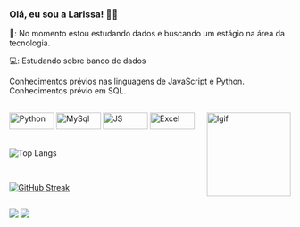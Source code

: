 ### Olá, eu sou a Larissa! 👩‍💻

 🔭: No momento estou estudando dados e buscando um estágio na área da tecnologia.
 
 💻: Estudando sobre banco de dados

Conhecimentos prévios nas linguagens de JavaScript e Python.
Conhecimentos prévio em SQL.

 <div style="display: inline_block"><br>
  <img align="side" alt="Python" height="30" width="80" src="https://img.shields.io/badge/Python-f26c97?style=for-the-badge&logo=python&logoColor=white">
  <img align="side" alt="MySql" height="30" width="80" src="https://img.shields.io/badge/MySQL-f26c97?style=for-the-badge&logo=mysql&logoColor=white">
  <img align="side" alt="JS" height="30" width="80" src="https://img.shields.io/badge/JavaScript-f26c97?style=for-the-badge&logo=javascript&logoColor=white">
  <img align="right" alt="lgif" height="150" width="150"src="https://cdn.discordapp.com/attachments/1125496086753194067/1125496220924776468/Design_sem_nome.gif">
<img align="side" alt="Excel" height="30" width="80" src="https://img.shields.io/badge/Microsoft_Excel-f26c97?style=for-the-badge&logo=microsoft-excel&logoColor=white"


  
<br/>
  
</div>

<br />

![Top Langs](https://github-readme-stats-git-masterrstaa-rickstaa.vercel.app/api/top-langs/?username=larissagobbo&bg_color=ffcbdb&border_color=ffffff&titlecolor=b8b8b8&text_color=111)

<br/>

[![GitHub Streak](https://streak-stats.demolab.com/?user=larissagobbo&theme=bear&background=ffb6c1&border=ffb6c1C&dates=FFF)](https://git.io/streak-stats)

 ##
 
<div> 
  <a href="https://instagram.com/_larissagobbo" target="_blank"><img src="https://img.shields.io/badge/-Instagram-f26c97?style=for-the-badge&logo=instagram&logoColor=white" target="_blank"></a>
  <a href="https://www.linkedin.com/in/larissa-gobbo-78798822a/" target="_blank"><img src="https://img.shields.io/badge/-LinkedIn-f26c97?style=for-the-badge&logo=linkedin&logoColor=white" target="_blank"></a> 
 
  
</div>

